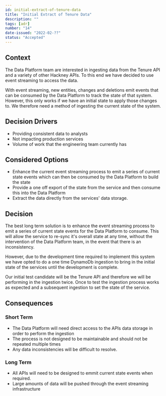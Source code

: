 ```yaml
---
id: initial-extract-of-tenure-data
title: "Initial Extract of Tenure Data"
description: ""
tags: [adr]
number: "14"
date-issued: "2022-02-??"
status: "Accepted"
---
```


## Context

The Data Platform team are interested in ingesting data from the Tenure API and a variety of other Hackney APIs. To this
end we have decided to use event streaming to access the data.

With event streaming, new entities, changes and deletions emit events that can be consumed by the Data Platform to track
the state of that system. However, this only works if we have an initial state to apply those changes to. We therefore
need a method of ingesting the current state of the system.

## Decision Drivers

- Providing consistent data to analysts
- Not impacting production services
- Volume of work that the engineering team currently has

## Considered Options

- Enhance the current event streaming process to emit a series of current state events which can then be consumed by the Data Platform to build the state
- Provide a one off export of the state from the service and then consume this into the Data Platform
- Extract the data directly from the services' data storage.

## Decision

The best long term solution is to enhance the event streaming process to emit a series of current state events for the
Data Platform to consume. This will allow the service to re-sync it's overall state at any time, without the intervention
of the Data Platform team, in the event that there is an inconsistency.

However, due to the development time required to implement this system we have opted to do a one time DynamoDb ingestion
to bring in the initial state of the services until the development is complete.

Our initial test candidate will be the Tenure API and therefore we will be performing in the ingestion twice. Once to test
the ingestion process works as expected and a subsequent ingestion to set the state of the service.

## Consequences

### Short Term
- The Data Platform will need direct access to the APIs data storage in order to perform the ingestion
- The process is not designed to be maintainable and should not be repeated multiple times
- Any data inconsistencies will be difficult to resolve.

### Long Term
- All APIs will need to be designed to emmit current state events when required.
- Large amounts of data will be pushed through the event streaming infrastructure
